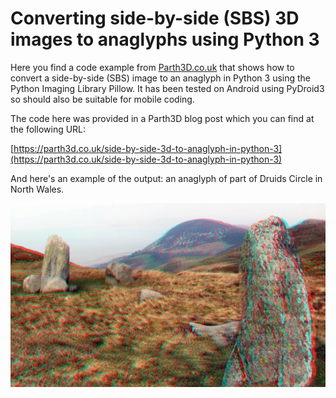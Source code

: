 # Converting side-by-side (SBS) 3D images to anaglyphs using Python 3

Here you find a code example from [Parth3D.co.uk](https://parth3d.co.uk/) that shows how to convert a side-by-side (SBS) image to an anaglyph in Python 3 using the Python Imaging Library Pillow. It has been tested on Android using PyDroid3 so should also be suitable for mobile coding.

The code here was provided in a Parth3D blog post which you can find at the following URL:

[https://parth3d.co.uk/side-by-side-3d-to-anaglyph-in-python-3](https://parth3d.co.uk/side-by-side-3d-to-anaglyph-in-python-3)

And here's an example of the output: an anaglyph of part of Druids Circle in North Wales.

![The anaglyph output by the Python code](./anaglyph_small.jpg)
